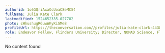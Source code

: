 ```yaml
---
authorid: 1o6GQriAxaOcUoaC8eMCS4
fullName: Julia Kate Clark
lastmodified: 1524652335.027782
photo: cHhushugRGuwWKyKiGMe8
profileUrl: https://theconversation.com//profiles/julia-kate-clark-443860
role: Endeavor Fellow, Flinders University; Director, NOMAD Science, Flinders University
---
```

No content found